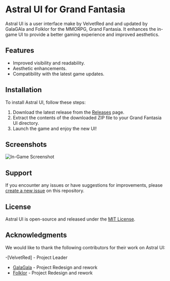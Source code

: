 # Astral UI for Grand Fantasia

Astral UI is a user interface make by VelvetRed and and updated by GalaGAla and Folklor for the MMORPG, Grand Fantasia. It enhances the in-game UI to provide a better gaming experience and improved aesthetics.

## Features

- Improved visibility and readability.
- Aesthetic enhancements.
- Compatibility with the latest game updates.

## Installation

To install Astral UI, follow these steps:

1. Download the latest release from the [Releases](https://github.com/theo-huret/Astral-UI/releases) page.
2. Extract the contents of the downloaded ZIP file to your Grand Fantasia UI directory.
3. Launch the game and enjoy the new UI!

## Screenshots

![In-Game Screenshot](https://github.com/theo-huret/GF_ASTRAL_UI/assets/103029122/71f88b64-2390-4b46-967b-75523510515c)

## Support

If you encounter any issues or have suggestions for improvements, please [create a new issue](https://github.com/theo-huret/Astral-UI/issues) on this repository.

## License

Astral UI is open-source and released under the [MIT License](LICENSE).

## Acknowledgments

We would like to thank the following contributors for their work on Astral UI:

-[VelvetRed] - Project Leader
- [GalaGala](https://github.com/theo-huret) - Project Redesign and rework
- [Folklor](https://github.com/FolkloR33) - Project Redesign and rework
